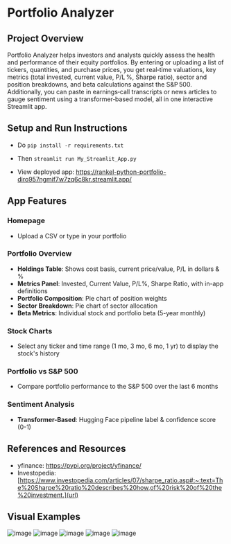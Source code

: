 # Portfolio Analyzer

## Project Overview
Portfolio Analyzer helps investors and analysts quickly assess the health and performance of their equity portfolios. By entering or uploading a list of tickers, quantities, and purchase prices, you get real‑time valuations, key metrics (total invested, current value, P/L %, Sharpe ratio), sector and position breakdowns, and beta calculations against the S&P 500. Additionally, you can paste in earnings‑call transcripts or news articles to gauge sentiment using a transformer‑based model, all in one interactive Streamlit app.

## Setup and Run Instructions
- Do `pip install -r requirements.txt`

- Then `streamlit run My_Streamlit_App.py`
  
- View deployed app: https://rankel-python-portfolio-diro957ngmif7w7zq6c8kr.streamlit.app/
## App Features
###  Homepage
- Upload a CSV or type in your portfolio
###  Portfolio Overview
- **Holdings Table**: Shows cost basis, current price/value, P/L in dollars & %
- **Metrics Panel**: Invested, Current Value, P/L%, Sharpe Ratio, with in-app definitions
- **Portfolio Composition**: Pie chart of position weights
- **Sector Breakdown**: Pie chart of sector allocation
- **Beta Metrics**: Individual stock and portfolio beta (5-year monthly)
###  Stock Charts
- Select any ticker and time range (1 mo, 3 mo, 6 mo, 1 yr) to display the stock's history
###  Portfolio vs S&P 500
- Compare portfolio performance to the S&P 500 over the last 6 months
###  Sentiment Analysis
- **Transformer-Based**: Hugging Face pipeline label & confidence score (0-1)

## References and Resources
- yfinance: [https://pypi.org/project/yfinance/
](url)
- Investopedia: [https://www.investopedia.com/articles/07/sharpe_ratio.asp#:~:text=The%20Sharpe%20ratio%20describes%20how,of%20risk%20of%20the%20investment.](url)
## Visual Examples
![image](https://github.com/user-attachments/assets/df95424d-c15e-4af2-9c6b-a746a895f710)
![image](https://github.com/user-attachments/assets/640d1f01-00c6-4fd5-ab97-c90f51c82df7)
![image](https://github.com/user-attachments/assets/315dcefc-3453-47bb-9059-1fbdbcc29f31)
![image](https://github.com/user-attachments/assets/5ff236ff-c151-4cd8-ac03-d3d2ed04dc9e)
![image](https://github.com/user-attachments/assets/b74dd710-ac0a-4dcd-8ce7-9ee76bd65eef)




